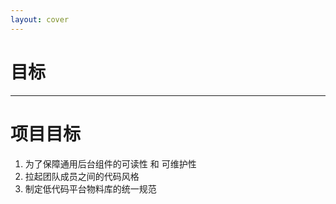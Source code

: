 ```yaml
---
layout: cover
---
```


# 目标

---


# 项目目标
1. 为了保障通用后台组件的可读性 和 可维护性
2. 拉起团队成员之间的代码风格
3. 制定低代码平台物料库的统一规范


